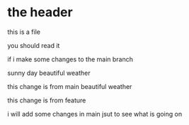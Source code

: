 # the header 

this is a file

you should read it 


if i make some changes to the main branch 

sunny day
beautiful weather 


this change is from main 
beautiful weather 

this change is from feature


i will add some changes in main jsut to see what is going on 
